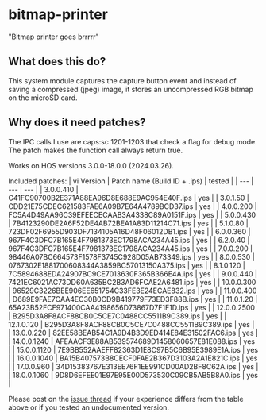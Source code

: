 # bitmap-printer
"Bitmap printer goes brrrrr"

## What does this do?
This system module captures the capture button event and instead of saving a compressed (jpeg) image, it stores an uncompressed RGB bitmap on the microSD card.

## Why does it need patches?
The IPC calls I use are caps:sc 1201-1203 that check a flag for debug mode. The patch makes the function call always return true.

Works on HOS versions 3.0.0-18.0.0 (2024.03.26).

Included patches:
| vi Version | Patch name (Build ID + .ips) | tested |
| --- | --- | --- |
| 3.0.0.410 | C41FC90700B2E371A88EA96D8E688E9AC954E40F.ips | yes |
| 3.0.1.50 | CDD21E75CDEC621583FAE6A09B7E64A4789BCD37.ips | yes |
| 4.0.0.200 | FC5A4D49AA96C39EFEECECAAB3A4338C89A0151F.ips | yes |
| 5.0.0.430 | 7B4123290DE2A6F52DE4AB72BEA1A83D11214C71.ips | yes |
| 5.1.0.80 | 723DF02F6955D903DF7134105A16D48F06012DB1.ips | yes |
| 6.0.0.360 | 967F4C3DFC7B165E4F7981373EC1798ACA234A45.ips | yes |
| 6.2.0.40 | 967F4C3DFC7B165E4F7981373EC1798ACA234A45.ips | yes |
| 7.0.0.200 | 98446A07BC664573F1578F3745C928D05AB73349.ips | yes |
| 8.0.0.530 | 0767302E1881700608344A3859BC57013150A375.ips | yes |
| 8.1.0.120 | 7C5894688EDA24907BC9CE7013630F365B366E4A.ips | yes |
| 9.0.0.440 | 7421EC6021AC73DD60A635BC2B3AD6FCAE2A6481.ips | yes |
| 10.0.0.300 | 96529C3226BEE906EE651754C33FE3E24ECAE832.ips | yes |
| 11.0.0.400 | D689E9FAE7CAA4EC30B0CD9B419779F73ED3F88B.ips | yes |
| 11.0.1.20 | 65A23B52FCF971400CAA4198656D73867D7F1F1D.ips | yes |
| 12.0.0.2500 | B295D3A8F8ACF88CB0C5CE7C0488CC5511B9C389.ips | yes |
| 12.1.0.120 | B295D3A8F8ACF88CB0C5CE7C0488CC5511B9C389.ips | yes |
| 13.0.0.220 | 82EE58BEAB54C1A9D4B3D9ED414E84E31502FAC6.ips | yes |
| 14.0.0.1240 | AFEAACF3E88AB539574689D1458060657E81E088.ips | yes |
| 15.0.0.1120 | 7E9BB552AAEFF82363D1E8C97B5C6B95E3989E1A.ips | yes |
| 16.0.0.1040 | BA15B407573B8CECF0FAE2B367D3103A2A1E821C.ips | yes |
| 17.0.0.960 | 34D15383767E313EE76F1EE991CD00AD2BF8C62A.ips | yes |
| 18.0.0.1060 | 9D8D6EFEE01E97E95E00D573530C09CB5AB5B8A0.ips | yes |

Please post on the [issue thread](https://github.com/HookedBehemoth/bitmap-printer/issues/1) if your experience differs from the table above or if you tested an undocumented version.
